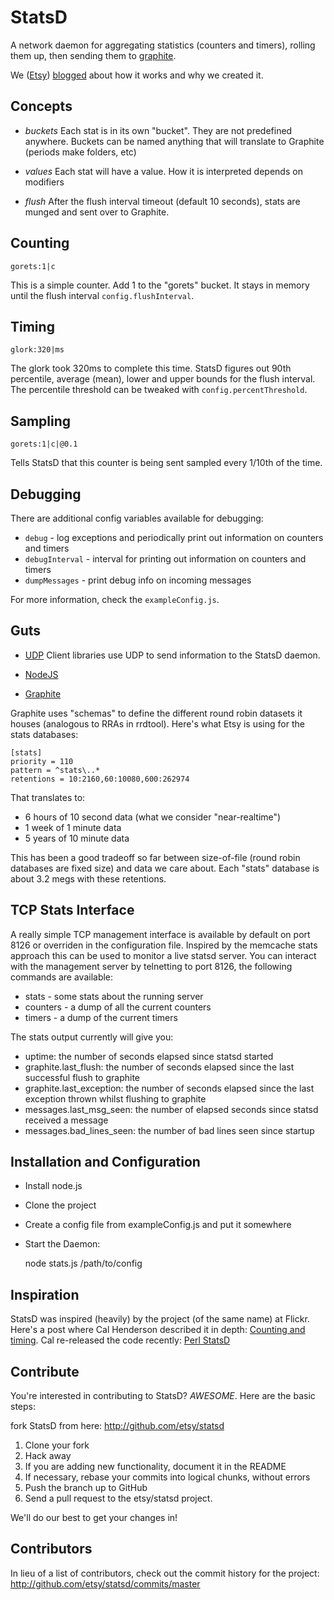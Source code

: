 StatsD
======

A network daemon for aggregating statistics (counters and timers), rolling them up, then sending them to [graphite][graphite].

We ([Etsy][etsy]) [blogged][blog post] about how it works and why we created it.


Concepts
--------

* *buckets*
  Each stat is in its own "bucket". They are not predefined anywhere. Buckets can be named anything that will translate to Graphite (periods make folders, etc)

* *values*
  Each stat will have a value. How it is interpreted depends on modifiers

* *flush*
  After the flush interval timeout (default 10 seconds), stats are munged and sent over to Graphite.

Counting
--------

    gorets:1|c

This is a simple counter. Add 1 to the "gorets" bucket. It stays in memory until the flush interval `config.flushInterval`.


Timing
------

    glork:320|ms

The glork took 320ms to complete this time. StatsD figures out 90th percentile, average (mean), lower and upper bounds for the flush interval.  The percentile threshold can be tweaked with `config.percentThreshold`.

Sampling
--------

    gorets:1|c|@0.1

Tells StatsD that this counter is being sent sampled every 1/10th of the time.

Debugging
---------

There are additional config variables available for debugging:

* `debug` - log exceptions and periodically print out information on counters and timers
* `debugInterval` - interval for printing out information on counters and timers
* `dumpMessages` - print debug info on incoming messages

For more information, check the `exampleConfig.js`.

Guts
----

* [UDP][udp]
  Client libraries use UDP to send information to the StatsD daemon.

* [NodeJS][node]
* [Graphite][graphite]

Graphite uses "schemas" to define the different round robin datasets it houses (analogous to RRAs in rrdtool). Here's what Etsy is using for the stats databases:

    [stats]
    priority = 110
    pattern = ^stats\..*
    retentions = 10:2160,60:10080,600:262974

That translates to:

* 6 hours of 10 second data (what we consider "near-realtime")
* 1 week of 1 minute data
* 5 years of 10 minute data

This has been a good tradeoff so far between size-of-file (round robin databases are fixed size) and data we care about. Each "stats" database is about 3.2 megs with these retentions.

TCP Stats Interface
-------------------

A really simple TCP management interface is available by default on port 8126 or overriden in the configuration file. Inspired by the memcache stats approach this can be used to monitor a live statsd server.  You can interact with the management server by telnetting to port 8126, the following commands are available:

* stats - some stats about the running server
* counters - a dump of all the current counters
* timers - a dump of the current timers

The stats output currently will give you:

* uptime: the number of seconds elapsed since statsd started
* graphite.last_flush: the number of seconds elapsed since the last successful flush to graphite
* graphite.last_exception: the number of seconds elapsed since the last exception thrown whilst flushing to graphite
* messages.last_msg_seen: the number of elapsed seconds since statsd received a message
* messages.bad_lines_seen: the number of bad lines seen since startup

Installation and Configuration
------------------------------

 * Install node.js
 * Clone the project
 * Create a config file from exampleConfig.js and put it somewhere
 * Start the Daemon:

    node stats.js /path/to/config


Inspiration
-----------

StatsD was inspired (heavily) by the project (of the same name) at Flickr. Here's a post where Cal Henderson described it in depth:
[Counting and timing](http://code.flickr.com/blog/2008/10/27/counting-timing/). Cal re-released the code recently: [Perl StatsD](https://github.com/iamcal/Flickr-StatsD)


Contribute
---------------------

You're interested in contributing to StatsD? *AWESOME*. Here are the basic steps:

fork StatsD from here: http://github.com/etsy/statsd

1. Clone your fork
2. Hack away
3. If you are adding new functionality, document it in the README
4. If necessary, rebase your commits into logical chunks, without errors
5. Push the branch up to GitHub
6. Send a pull request to the etsy/statsd project.

We'll do our best to get your changes in!

[graphite]: http://graphite.wikidot.com
[etsy]: http://www.etsy.com
[blog post]: http://codeascraft.etsy.com/2011/02/15/measure-anything-measure-everything/
[node]: http://nodejs.org
[udp]: http://enwp.org/udp


Contributors
-----------------

In lieu of a list of contributors, check out the commit history for the project:
http://github.com/etsy/statsd/commits/master
